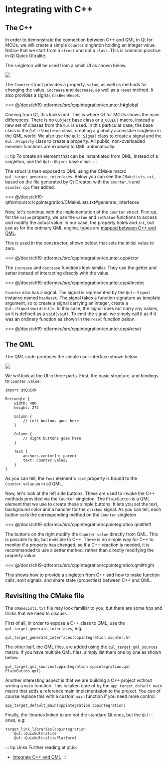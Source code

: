 # Integrating with C++

## The C++

In order to demonstrate the connection between C++ and QML in Qt for MCUs, we will create a simple ``Counter`` singleton holding an integer value. Notice that we start from a ``struct`` and not a ``class``. This is common practice in Qt Quick Ultralite. 

The singleton will be used from a small UI as shown below.

![](./assets/counter.png)

The ``Counter`` struct provides a property, ``value``, as well as methods for changing the value, ``increase`` and ``decrease``, as well as a ``reset`` method. It also provides a signal, ``hasBeenReset``.

<<< @/docs/ch19-qtformcu/src/cppintegration/counter.h#global

Coming from Qt, this looks odd. This is where Qt for MCUs shows the main differences. There is no ``QObject`` base class or ``Q_OBJECT`` macro, instead a new set of classes from the ``Qul`` is used. In this particular case, the base class is the ``Qul::Singleton`` class, creating a globally accessible singleton in the QML world. We also use the ``Qul::Signal`` class to create a signal and the ``Qul::Property`` class to create a property. All public, non-overloaded member functions are exposed to QML automatically.

::: tip
To create an element that can be instantiated from QML, instead of a singleton, use the ``Qul::Object`` base class.
:::

The struct is then exposed to QML using the CMake macro ``qul_target_generate_interfaces``. Below you can see the ``CMakeLists.txt``, based on the file generated by Qt Creator, with the ``counter.h`` and ``counter.cpp`` files added.

<<< @/docs/ch19-qtformcu/src/cppintegration/CMakeLists.txt#generate_interfaces

Now, let's continue with the implementation of the ``Counter`` struct. First up, for the ``value`` property, we use the ``value`` and ``setValue`` functions to access and modify the actual value. In our case, the property holds and ``int``, but just as for the ordinary QML engine, types are [mapped between C++ and QML](https://doc.qt.io/QtForMCUs/qtul-integratecppqml.html#type-mapping).

This is used in the constructor, shown below, that sets the initial value to zero.

<<< @/docs/ch19-qtformcu/src/cppintegration/counter.cpp#ctor

The ``increase`` and ``decrease`` functions look similar. They use the getter and setter instead of interacting directly with the value.

<<< @/docs/ch19-qtformcu/src/cppintegration/counter.cpp#incdec

``Counter`` also has a signal. The signal is represented by the ``Qul::Signal`` instance named ``hasReset``. The signal takes a function signature as template argument, so to create a signal carrying an integer, create a ``Qul::Signal<void(int)>``. In this case, the signal does not carry any values, so it is defined as a `void(void)`. To emit the signal, we simply call it as if it was an ordinary function as shown in the ``reset`` function below.

<<< @/docs/ch19-qtformcu/src/cppintegration/counter.cpp#reset

## The QML

The QML code produces the simple user interface shown below.

![](./assets/counter.png)

We will look at the UI in three parts. First, the basic structure, and bindings to ``Counter.value``:

```
import QtQuick

Rectangle {
    width: 480
    height: 272

    Column {
        // Left buttons goes here
    }

    Column {
        // Right buttons goes here
    }

    Text {
        anchors.centerIn: parent
        text: Counter.value;
    }
}
```

As you can tell, the ``Text`` element's ``text`` property is bound to the ``Counter.value`` as in all QML.

Now, let's look at the left side buttons. These are used to invoke the C++ methods provided via the ``Counter`` singleton. The ``PlainButton`` is a QML element that we use to create these simple buttons. It lets you set the text, background color and a handler for the ``clicked`` signal. As you can tell, each button calls the corresponding method on the ``Counter`` singleton.

<<< @/docs/ch19-qtformcu/src/cppintegration/cppintegration.qml#left

The buttons on the right modify the ``Counter.value`` directly from QML. This is possible to do, but invisible to C++. There is no simple way for C++ to monitor if a property has changed, so if a C++ reaction is needed, it is recommended to use a setter method, rather than directly modifying the property value.

<<< @/docs/ch19-qtformcu/src/cppintegration/cppintegration.qml#right

This shows how to provide a singleton from C++ and how to make function calls, emit signals, and share state (properties) between C++ and QML.

## Revisiting the CMake file

The ``CMakeLists.txt`` file may look familiar to you, but there are some tips and tricks that we need to discuss.

First of all, in order to expose a C++ class to QML, use the ``qul_target_generate_interfaces``, e.g:

```
qul_target_generate_interfaces(cppintegration counter.h)
```

The other half, the QML files, are added using the ``qul_target_qml_sources`` macro. If you have multiple QML files, simply list them one by one as shown below:

```
qul_target_qml_sources(cppintegration cppintegration.qml PlainButton.qml)
```

Another interesting aspect is that we are building a C++ project without writing a ``main`` function. This is taken care of by the ``app_target_default_main`` macro that adds a reference main implementation to the project. You can of course replace this with a custom ``main`` function if you need more control.

```
app_target_default_main(cppintegration cppintegration)
```

Finally, the libraries linked to are not the standard Qt ones, but the ``Qul::`` ones, e.g:

```
target_link_libraries(cppintegration
    Qul::QuickUltralite
    Qul::QuickUltralitePlatform)
```

        
::: tip Links
Further reading at qt.io:
* [Integrate C++ and QML](https://doc.qt.io/QtForMCUs/qtul-integratecppqml.html)
:::
